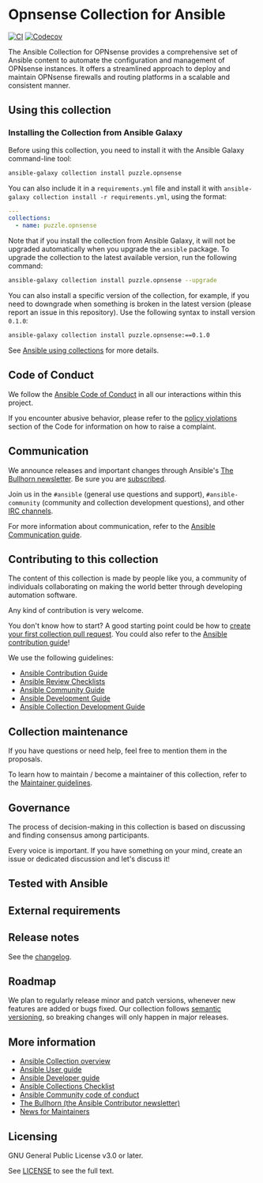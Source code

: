 # Opnsense Collection for Ansible

[![CI](https://github.com/puzzle/puzzle.opnsense/workflows/CI/badge.svg?event=push)](https://github.com/puzzle/puzzle.opnsense/actions) [![Codecov](https://img.shields.io/codecov/c/github/puzzle/puzzle.opnsense)](https://codecov.io/gh/puzzle/puzzle.opnsense)

The Ansible Collection for OPNsense provides a comprehensive set of Ansible content to automate the configuration and
management of OPNsense instances. It offers a streamlined approach to deploy and maintain OPNsense firewalls and routing
platforms in a scalable and consistent manner.

## Using this collection

<!--Include some quick examples that cover the most common use cases for your collection content. It can include the following examples of installation and upgrade (change puzzle.opnsense correspondingly):-->

### Installing the Collection from Ansible Galaxy

Before using this collection, you need to install it with the Ansible Galaxy command-line tool:

```bash
ansible-galaxy collection install puzzle.opnsense
```

You can also include it in a `requirements.yml` file and install it
with `ansible-galaxy collection install -r requirements.yml`, using the format:

```yaml
---
collections:
  - name: puzzle.opnsense
```

Note that if you install the collection from Ansible Galaxy, it will not be upgraded automatically when you upgrade
the `ansible` package. To upgrade the collection to the latest available version, run the following command:

```bash
ansible-galaxy collection install puzzle.opnsense --upgrade
```

You can also install a specific version of the collection, for example, if you need to downgrade when something is
broken in the latest version (please report an issue in this repository). Use the following syntax to install
version `0.1.0`:

```bash
ansible-galaxy collection install puzzle.opnsense:==0.1.0
```

See [Ansible using collections](https://docs.ansible.com/ansible/devel/user_guide/collections_using.html) for more
details.

## Code of Conduct

We follow the [Ansible Code of Conduct](https://docs.ansible.com/ansible/devel/community/code_of_conduct.html) in all
our interactions within this project.

If you encounter abusive behavior, please refer to
the [policy violations](https://docs.ansible.com/ansible/devel/community/code_of_conduct.html#policy-violations) section
of the Code for information on how to raise a complaint.

## Communication

We announce releases and important changes through
Ansible's [The Bullhorn newsletter](https://github.com/ansible/community/wiki/News#the-bullhorn). Be sure you
are [subscribed](https://eepurl.com/gZmiEP).

Join us in the `#ansible` (general use questions and support), `#ansible-community` (community and collection
development questions), and
other [IRC channels](https://docs.ansible.com/ansible/devel/community/communication.html#irc-channels).

For more information about communication, refer to
the [Ansible Communication guide](https://docs.ansible.com/ansible/devel/community/communication.html).

## Contributing to this collection

The content of this collection is made by people like you, a community of individuals collaborating on making the world
better through developing automation software.

Any kind of contribution is very welcome.

You don't know how to start? A good starting point could be how to [create your first collection pull request](https://docs.ansible.com/ansible/devel/community/create_pr_quick_start.html). You could also refer to the [Ansible contribution guide](https://docs.ansible.com/ansible/devel/community/index.html)!

We use the following guidelines:

* [Ansible Contribution Guide](https://docs.ansible.com/ansible/devel/community/index.html)
* [Ansible Review Checklists](https://docs.ansible.com/ansible/devel/community/collection_contributors/collection_reviewing.html)
* [Ansible Community Guide](https://docs.ansible.com/ansible/latest/community/index.html)
* [Ansible Development Guide](https://docs.ansible.com/ansible/devel/dev_guide/index.html)
* [Ansible Collection Development Guide](https://docs.ansible.com/ansible/devel/dev_guide/developing_collections.html#contributing-to-collections)

## Collection maintenance

If you have questions or need help, feel free to mention them in the proposals.

To learn how to maintain / become a maintainer of this collection, refer to the [Maintainer guidelines](https://docs.ansible.com/ansible/devel/community/maintainers.html).

## Governance

The process of decision-making in this collection is based on discussing and finding consensus among participants.

Every voice is important. If you have something on your mind, create an issue or dedicated discussion and let's discuss
it!

## Tested with Ansible

<!-- TODO List the versions of Ansible the collection has been tested with. Must match what is in galaxy.yml. -->

## External requirements

<!-- TODO List any external resources the collection depends on, for example minimum versions of an OS, libraries, or utilities. Do not list other Ansible collections here. -->

## Release notes

See the [changelog](https://github.com/puzzle/puzzle.opnsense/tree/main/CHANGELOG.rst).

## Roadmap
 
We plan to regularly release minor and patch versions, whenever new features are added or bugs fixed. Our collection follows [semantic versioning](https://semver.org/), so breaking changes will only happen in major releases.

## More information

- [Ansible Collection overview](https://github.com/ansible-collections/overview)
- [Ansible User guide](https://docs.ansible.com/ansible/devel/user_guide/index.html)
- [Ansible Developer guide](https://docs.ansible.com/ansible/devel/dev_guide/index.html)
- [Ansible Collections Checklist](https://github.com/ansible-collections/overview/blob/main/collection_requirements.rst)
- [Ansible Community code of conduct](https://docs.ansible.com/ansible/devel/community/code_of_conduct.html)
- [The Bullhorn (the Ansible Contributor newsletter)](https://us19.campaign-archive.com/home/?u=56d874e027110e35dea0e03c1&id=d6635f5420)
- [News for Maintainers](https://github.com/ansible-collections/news-for-maintainers)

## Licensing

GNU General Public License v3.0 or later.

See [LICENSE](https://www.gnu.org/licenses/gpl-3.0.txt) to see the full text.

